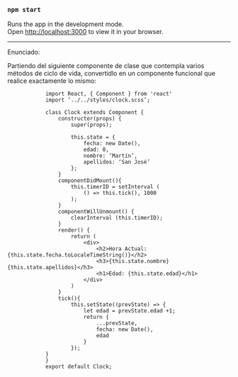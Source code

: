 ### `npm start`
Runs the app in the development mode.\
Open [http://localhost:3000](http://localhost:3000) to view it in your browser.
___________
Enunciado:

Partiendo del siguiente componente de clase que contempla varios métodos de ciclo de vida, convertidlo en un componente funcional que realice exactamente lo mismo:

                import React, { Component } from 'react'
                import ‘../../styles/clock.scss’;

                class Clock extends Component {
                    constructor(props) {
                        super(props);

                        this.state = {
                            fecha: new Date(),
                            edad: 0,
                            nombre: ‘Martín’,
                            apellidos: ‘San José’
                        };
                    }
                    componentDidMount(){
                        this.timerID = setInterval (
                            () => this.tick(), 1000
                        );
                    }
                    componentWillUnmount() {
                        clearInterval (this.timerID);
                    }
                    render() {
                        return (
                            <div>
                                <h2>Hora Actual: {this.state.fecha.toLocaleTimeString()}</h2>
                                <h3>{this.state.nombre} {this.state.apellidos}</h3>
                                <h1>Edad: {this.state.edad}</h1>
                            </div>
                        )
                    }
                    tick(){
                        this.setState((prevState) => {
                            let edad = prevState.edad +1;
                            return {
                                ...prevState,
                                fecha: new Date(),
                                edad
                            }
                        });
                }
                }
                export default Clock;
